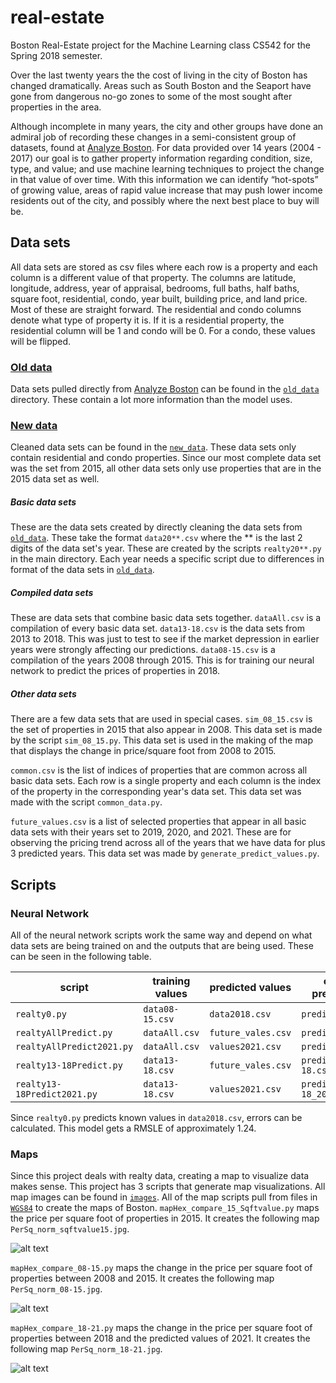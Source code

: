 # real-estate
Boston Real-Estate project for the Machine Learning class CS542 for the Spring 2018 semester.

Over the last twenty years the the cost of living in the city of Boston has changed dramatically. Areas such as South Boston and the Seaport have gone from dangerous no-go zones to some of the most sought after properties in the area.

Although incomplete in many years, the city and other groups have done an admiral job of recording these changes in a semi-consistent group of datasets, found at [Analyze Boston](https://data.boston.gov/dataset/property-assessment).  For data provided over 14 years (2004 - 2017) our goal is to gather property information regarding condition, size, type, and value; and use machine learning techniques to project the change in that value of over time.  With this information we can identify “hot-spots” of growing value, areas of rapid value increase that may push lower income residents out of the city, and possibly where the next best place to buy will be.

## Data sets

All data sets are stored as csv files where each row is a property and each column is a different value of that property. The columns are latitude, longitude, address, year of appraisal, bedrooms, full baths, half baths, square foot, residential, condo, year built, building price, and land price. Most of these are straight forward. The residential and condo columns denote what type of property it is. If it is a residential property, the residential column will be 1 and condo will be 0. For a condo, these values will be flipped.

### [Old data](https://github.com/joewdriver/real-estate/tree/master/old_data)

Data sets pulled directly from [Analyze Boston](https://data.boston.gov/dataset/property-assessment) can be found in the [`old_data`](https://github.com/joewdriver/real-estate/tree/master/old_data) directory. These contain a lot more information than the model uses.

### [New data](https://github.com/joewdriver/real-estate/tree/master/new_data)

Cleaned data sets can be found in the [`new_data`](https://github.com/joewdriver/real-estate/tree/master/new_data). These data sets only contain residential and condo properties. Since our most complete data set was the set from 2015, all other data sets only use properties that are in the 2015 data set as well.

##### Basic data sets

These are the data sets created by directly cleaning the data sets from [`old_data`](https://github.com/joewdriver/real-estate/tree/master/old_data). These take the format `data20**.csv` where the ** is the last 2 digits of the data set's year. These are created by the scripts `realty20**.py` in the main directory. Each year needs a specific script due to differences in format of the data sets in [`old_data`](https://github.com/joewdriver/real-estate/tree/master/old_data).

##### Compiled data sets

These are data sets that combine basic data sets together. `dataAll.csv` is a compilation of every basic data set. `data13-18.csv` is the data sets from 2013 to 2018. This was just to test to see if the market depression in earlier years were strongly affecting our predictions. `data08-15.csv` is a compilation of the years 2008 through 2015. This is for training our neural network to predict the prices of properties in 2018.

##### Other data sets

There are a few data sets that are used in special cases. `sim_08_15.csv` is the set of properties in 2015 that also appear in 2008. This data set is made by the script `sim_08_15.py`. This data set is used in the making of the map that displays the change in price/square foot from 2008 to 2015.

`common.csv` is the list of indices of properties that are common across all basic data sets. Each row is a single property and each column is the index of the property in the corresponding year's data set. This data set was made with the script `common_data.py`.

`future_values.csv` is a list of selected properties that appear in all basic data sets with their years set to 2019, 2020, and 2021. These are for observing the pricing trend across all of the years that we have data for plus 3 predicted years. This data set was made by `generate_predict_values.py`.

## Scripts

### Neural Network

All of the neural network scripts work the same way and depend on what data sets are being trained on and the outputs that are being used. These can be seen in the following table.

|           script            | training values |  predicted values  |   output predictions    |
| --------------------------- | --------------- | ------------------ | ----------------------- |
| `realty0.py`                | `data08-15.csv` | `data2018.csv`     | `predict2018.csv`       |
| `realtyAllPredict.py`       | `dataAll.csv`   | `future_vales.csv` | `predict.csv`           |
| `realtyAllPredict2021.py`   | `dataAll.csv`   | `values2021.csv`   | `predict2021.csv`       |
| `realty13-18Predict.py`     | `data13-18.csv` | `future_vales.csv` | `predict13-18.csv`      |
| `realty13-18Predict2021.py` | `data13-18.csv` | `values2021.csv`   | `predict13-18_2021.csv` |

Since `realty0.py` predicts known values in `data2018.csv`, errors can be calculated. This model gets a RMSLE of approximately 1.24.

### Maps

Since this project deals with realty data, creating a map to visualize data makes sense. This project has 3 scripts that generate map visualizations. All map images can be found in [`images`](https://github.com/joewdriver/real-estate/tree/master/images). All of the map scripts pull from files in [`WGS84`](https://github.com/joewdriver/real-estate/tree/master/WGS84) to create the maps of Boston. `mapHex_compare_15_Sqftvalue.py` maps the price per square foot of properties in 2015. It creates the following map `PerSq_norm_sqftvalue15.jpg`.

![alt text](https://github.com/joewdriver/real-estate/blob/master/images/PerSq_norm_sqftvalue15.jpg "2015 price per square foot")

`mapHex_compare_08-15.py` maps the change in the price per square foot of properties between 2008 and 2015. It creates the following map `PerSq_norm_08-15.jpg`.

![alt text](https://github.com/joewdriver/real-estate/blob/master/images/PerSq_norm_08-15.jpg "Change in price per square foot from 2008 to 2015")

`mapHex_compare_18-21.py` maps the change in the price per square foot of properties between 2018 and the predicted values of 2021. It creates the following map `PerSq_norm_18-21.jpg`.

![alt text](https://github.com/joewdriver/real-estate/blob/master/images/PerSq_norm_18-21.jpg "Change in price per square foot from 2018 to predicted values in 2021")